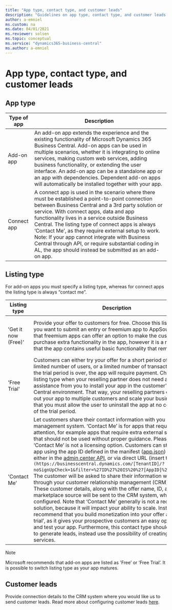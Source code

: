 ```yaml
---
title: "App type, contact type, and customer leads"
description: "Guidelines on app type, contact type, and customer leads."
author: a-emniel
ms.custom: na
ms.date: 04/01/2021
ms.reviewer: solsen
ms.topic: conceptual
ms.service: "dynamics365-business-central"
ms.author: a-emniel
---
```


# App type, contact type, and customer leads

## App type

| Type of app| Description |
|-------------|--------------|
|Add-on app | An add-on app extends the experience and the existing functionality of Microsoft Dynamics 365 Business Central. Add-on apps can be used in multiple scenarios, whether it is integrating to online services, making custom web services, adding business functionality, or extending the user interface. An add-on app can be a standalone app or an app with dependencies. Dependent add-on apps will automatically be installed together with your app. |
Connect app | A connect app is used in the scenario where there must be established a point-to-point connection between Business Central and a 3rd party solution or service. With connect apps, data and app functionality lives in a service outside Business Central. The listing type of connect apps is always ‘Contact Me’, as they require external setup to work. Note: If your app cannot integrate with Business Central through API, or require substantial coding in AL, the app should instead be submitted as an add-on app.

## Listing type

For add-on apps you must specify a listing type, whereas for connect apps the listing type is always “contact me”.  

|Listing type | Description | Button in AppSource | 
|-----------|--------------|--------------|
|'Get it now (Free)'|Provide your offer to customers for free. Choose this listing type, if you want to submit an entry or freemium app to AppSource. Note that freemium apps can offer an option to make the customer purchase extra functionality in the app, however it is a requirement that the app contains useful basic functionality that remains free. | A 'Get It Now' button will appear on your offer's storefront. 
|'Free Trial'| Customers can either try your offer for a short period of time, a limited number of users, or a limited number of transactions. When the trial period is over, the app will require payment. Choose this listing type when your reselling partner does not need additional assistance from you to install your app in the customer’s Business Central environment. That way, your reselling partners can easily roll out your app to multiple customers and scale your business. Note that you must allow the user to uninstall the app at no cost at the end of the trial period.|A 'Free Trial' button will appear on your offer’s storefront. 
|'Contact Me' | Let customers share their contact information with you via your lead management system. ‘Contact Me’ is for apps that require special attention, for example apps that require extra external setup or apps that should not be used without proper guidance. Please note that ‘Contact Me’ is not a licensing option. Customers can still install the app using the app ID defined in the manifest ([app.json](../devenv-json-files.md#Appjson)) of the app, either in the [admin center API](/dynamics365/business-central/dev-itpro/administration/administration-center-api), or via direct URL (insert tenantId) `(https://businesscentral.dynamics.com/[TenantID]/?noSignUpCheck=1&filter=%27ID%27%20IS%20%27[AppID]%27&page=2503)`. The customer will be asked to share their information with Microsoft through your customer relationship management (CRM) system. These customer details, along with the offer name, ID, and marketplace source will be sent to the CRM system, which you've configured. Note that ‘Contact Me’ generally is not a recommended solution, because it will impact your ability to scale. Instead, we recommend that you build monetization into your offer and use ‘Free trial’, as it gives your prospective customers an easy option to try out and test your app. Furthermore, this contact type should not be used to generate leads, instead use the possibility of creating consulting services.  | A 'Contact Me' button will appear on your offer's storefront.|

> [!NOTE]  
> Microsoft recommends that add-on apps are listed as 'Free’ or ‘Free Trial’. It is possible to switch listing type as your app matures.  

## Customer leads

Provide connection details to the CRM system where you would like us to send customer leads. Read more about configuring customer leads
[here](/azure/marketplace/partner-center-portal/commercial-marketplace-get-customer-leads#connect-to-your-crm-system).
